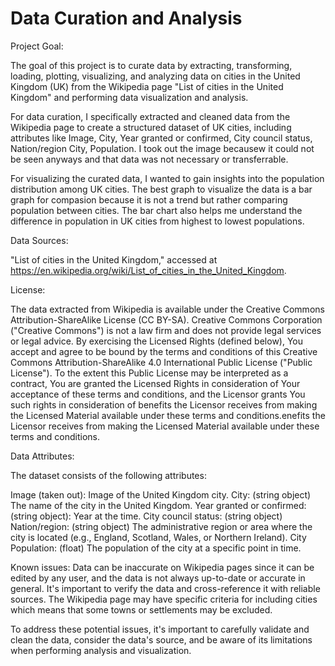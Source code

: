 # Data Curation and Analysis
Project Goal:

The goal of this project is to curate data by extracting, transforming, loading, plotting, visualizing, and analyzing data on cities in the United Kingdom (UK) from the Wikipedia page "List of cities in the United Kingdom" and performing data visualization and analysis.

For data curation, I specifically extracted and cleaned data from the Wikipedia page to create a structured dataset of UK cities, including attributes like Image,	City,	Year granted or confirmed,	City council status,	Nation/region	City, Population. I took out the image becausew it could not be seen anyways and that data was not necessary or transferrable.

For visualizing the curated data, I wanted to gain insights into the population distribution among UK cities. The best graph to visualize the data is a bar graph for compasion because it is not a trend but rather comparing population between cities. The bar chart also helps me understand the difference in population in UK cities from highest to lowest populations.

Data Sources:

"List of cities in the United Kingdom," accessed at https://en.wikipedia.org/wiki/List_of_cities_in_the_United_Kingdom.

License:

The data extracted from Wikipedia is available under the Creative Commons Attribution-ShareAlike License (CC BY-SA). 
Creative Commons Corporation ("Creative Commons") is not a law firm and does not provide legal services or legal advice. By exercising the Licensed Rights (defined below), You accept and agree to be bound by the terms and conditions of this Creative Commons Attribution-ShareAlike 4.0 International Public License ("Public License"). To the extent this Public License may be interpreted as a contract, You are granted the Licensed Rights in consideration of Your acceptance of these terms and conditions, and the Licensor grants You such rights in consideration of benefits the Licensor receives from making the Licensed Material available under these terms and conditions.enefits the Licensor receives from making the Licensed Material available under these terms and conditions.

Data Attributes:

The dataset consists of the following attributes:

Image (taken out): Image of the United Kingdom city. 
City: (string object) The name of the city in the United Kingdom.
Year granted or confirmed: (string object): Year at the time.
City council status: (string object) 
Nation/region: (string object) The administrative region or area where the city is located (e.g., England, Scotland, Wales, or Northern Ireland).
City Population: (float) The population of the city at a specific point in time.

Known issues:
Data can be inaccurate on Wikipedia pages since it can be edited by any user, and the data is not always up-to-date or accurate in general. It's important to verify the data and cross-reference it with reliable sources.
The Wikipedia page may have specific criteria for including cities which means that some towns or settlements may be excluded.

To address these potential issues, it's important to carefully validate and clean the data, consider the data's source, and be aware of its limitations when performing analysis and visualization.

